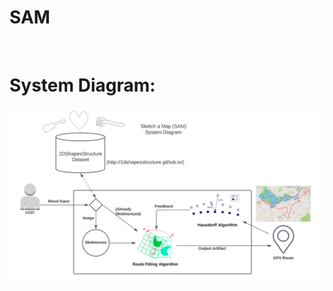 # SAM

<br/>

# System Diagram:
![SAM System Diagram](https://github.com/epidermus/SAM/blob/main/images/SAM_System_Diagram.PNG)
